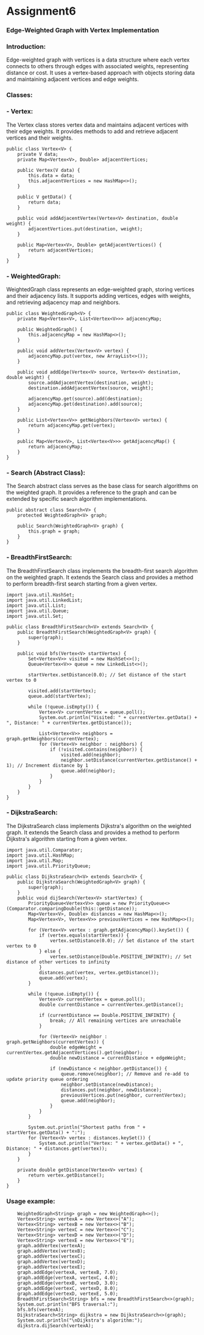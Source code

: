# Assignment6
### Edge-Weighted Graph with Vertex Implementation
### Introduction:
Edge-weighted graph with vertices is a data structure where each vertex connects to others through edges with associated weights, representing distance or cost. It uses a vertex-based approach with objects storing data and maintaining adjacent vertices and edge weights.
### Classes:
### - Vertex:
The Vertex class stores vertex data and maintains adjacent vertices with their edge weights. It provides methods to add and retrieve adjacent vertices and their weights.
```
public class Vertex<V> {
    private V data;
    private Map<Vertex<V>, Double> adjacentVertices;

    public Vertex(V data) {
        this.data = data;
        this.adjacentVertices = new HashMap<>();
    }

    public V getData() {
        return data;
    }

    public void addAdjacentVertex(Vertex<V> destination, double weight) {
        adjacentVertices.put(destination, weight);
    }

    public Map<Vertex<V>, Double> getAdjacentVertices() {
        return adjacentVertices;
    }
}
```
### - WeightedGraph:
WeightedGraph class represents an edge-weighted graph, storing vertices and their adjacency lists. It supports adding vertices, edges with weights, and retrieving adjacency map and neighbors.
```
public class WeightedGraph<V> {
    private Map<Vertex<V>, List<Vertex<V>>> adjacencyMap;

    public WeightedGraph() {
        this.adjacencyMap = new HashMap<>();
    }

    public void addVertex(Vertex<V> vertex) {
        adjacencyMap.put(vertex, new ArrayList<>());
    }

    public void addEdge(Vertex<V> source, Vertex<V> destination, double weight) {
        source.addAdjacentVertex(destination, weight);
        destination.addAdjacentVertex(source, weight);

        adjacencyMap.get(source).add(destination);
        adjacencyMap.get(destination).add(source);
    }

    public List<Vertex<V>> getNeighbors(Vertex<V> vertex) {
        return adjacencyMap.get(vertex);
    }

    public Map<Vertex<V>, List<Vertex<V>>> getAdjacencyMap() {
        return adjacencyMap;
    }
}
```
### - Search (Abstract Class):
The Search abstract class serves as the base class for search algorithms on the weighted graph. It provides a reference to the graph and can be extended by specific search algorithm implementations.
```
public abstract class Search<V> {
    protected WeightedGraph<V> graph;

    public Search(WeightedGraph<V> graph) {
        this.graph = graph;
    }
}
```
### - BreadthFirstSearch:
The BreadthFirstSearch class implements the breadth-first search algorithm on the weighted graph. It extends the Search class and provides a method to perform breadth-first search starting from a given vertex.
```
import java.util.HashSet;
import java.util.LinkedList;
import java.util.List;
import java.util.Queue;
import java.util.Set;

public class BreadthFirstSearch<V> extends Search<V> {
    public BreadthFirstSearch(WeightedGraph<V> graph) {
        super(graph);
    }

    public void bfs(Vertex<V> startVertex) {
        Set<Vertex<V>> visited = new HashSet<>();
        Queue<Vertex<V>> queue = new LinkedList<>();

        startVertex.setDistance(0.0); // Set distance of the start vertex to 0

        visited.add(startVertex);
        queue.add(startVertex);

        while (!queue.isEmpty()) {
            Vertex<V> currentVertex = queue.poll();
            System.out.println("Visited: " + currentVertex.getData() + ", Distance: " + currentVertex.getDistance());

            List<Vertex<V>> neighbors = graph.getNeighbors(currentVertex);
            for (Vertex<V> neighbor : neighbors) {
                if (!visited.contains(neighbor)) {
                    visited.add(neighbor);
                    neighbor.setDistance(currentVertex.getDistance() + 1); // Increment distance by 1
                    queue.add(neighbor);
                }
            }
        }
    }
}
```
### - DijkstraSearch:
The DijkstraSearch class implements Dijkstra's algorithm on the weighted graph. It extends the Search class and provides a method to perform Dijkstra's algorithm starting from a given vertex.
```
import java.util.Comparator;
import java.util.HashMap;
import java.util.Map;
import java.util.PriorityQueue;

public class DijkstraSearch<V> extends Search<V> {
    public DijkstraSearch(WeightedGraph<V> graph) {
        super(graph);
    }
    public void dijSearch(Vertex<V> startVertex) {
        PriorityQueue<Vertex<V>> queue = new PriorityQueue<>(Comparator.comparingDouble(this::getDistance));
        Map<Vertex<V>, Double> distances = new HashMap<>();
        Map<Vertex<V>, Vertex<V>> previousVertices = new HashMap<>();

        for (Vertex<V> vertex : graph.getAdjacencyMap().keySet()) {
            if (vertex.equals(startVertex)) {
                vertex.setDistance(0.0); // Set distance of the start vertex to 0
            } else {
                vertex.setDistance(Double.POSITIVE_INFINITY); // Set distance of other vertices to infinity
            }
            distances.put(vertex, vertex.getDistance());
            queue.add(vertex);
        }

        while (!queue.isEmpty()) {
            Vertex<V> currentVertex = queue.poll();
            double currentDistance = currentVertex.getDistance();

            if (currentDistance == Double.POSITIVE_INFINITY) {
                break; // All remaining vertices are unreachable
            }

            for (Vertex<V> neighbor : graph.getNeighbors(currentVertex)) {
                double edgeWeight = currentVertex.getAdjacentVertices().get(neighbor);
                double newDistance = currentDistance + edgeWeight;

                if (newDistance < neighbor.getDistance()) {
                    queue.remove(neighbor); // Remove and re-add to update priority queue ordering
                    neighbor.setDistance(newDistance);
                    distances.put(neighbor, newDistance);
                    previousVertices.put(neighbor, currentVertex);
                    queue.add(neighbor);
                }
            }
        }

        System.out.println("Shortest paths from " + startVertex.getData() + ":");
        for (Vertex<V> vertex : distances.keySet()) {
            System.out.println("Vertex: " + vertex.getData() + ", Distance: " + distances.get(vertex));
        }
    }

    private double getDistance(Vertex<V> vertex) {
        return vertex.getDistance();
    }
}
```
### Usage example:
        WeightedGraph<String> graph = new WeightedGraph<>();
        Vertex<String> vertexA = new Vertex<>("A");
        Vertex<String> vertexB = new Vertex<>("B");
        Vertex<String> vertexC = new Vertex<>("C");
        Vertex<String> vertexD = new Vertex<>("D");
        Vertex<String> vertexE = new Vertex<>("E");
        graph.addVertex(vertexA);
        graph.addVertex(vertexB);
        graph.addVertex(vertexC);
        graph.addVertex(vertexD);
        graph.addVertex(vertexE);
        graph.addEdge(vertexA, vertexB, 7.0);
        graph.addEdge(vertexA, vertexC, 4.0);
        graph.addEdge(vertexB, vertexD, 3.0);
        graph.addEdge(vertexC, vertexD, 8.0);
        graph.addEdge(vertexD, vertexE, 5.0);
        BreadthFirstSearch<String> bfs = new BreadthFirstSearch<>(graph);
        System.out.println("BFS traversal:");
        bfs.bfs(vertexA);
        DijkstraSearch<String> dijkstra = new DijkstraSearch<>(graph);
        System.out.println("\nDijkstra's algorithm:");
        dijkstra.dijSearch(vertexA);
